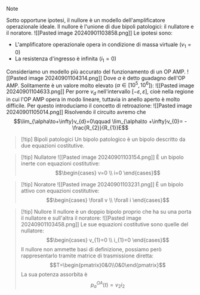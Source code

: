 >[!note]
>Sotto opportune ipotesi, il nullore è un modello dell'amplificatore operazionale ideale. Il nullore è l'unione di due bipoli patologici: il nullatore e il noratore.
>![[Pasted image 20240901103858.png]]
>Le ipotesi sono:
>- L'amplificatore operazionale opera in condizione di massa virtuale $(v_{1}=0)$
>- La resistenza d'ingresso è infinita ($i_{1}=0$)
>
>Consideriamo un modello più accurato del funzionamento di un OP AMP.
>![[Pasted image 20240901104314.png]]
>Dove $\alpha$ è detto guadagno dell'OP AMP. Solitamente è un valore molto elevato ($\alpha\in[10^{5},10^{6}]$):
>![[Pasted image 20240901104633.png]]
>Per porre $v_{d}$ nell'intervallo $[-\varepsilon, \varepsilon]$, cioè nella regione in cui l'OP AMP opera in modo lineare, tuttavia in anello aperto è molto difficile. Per questo introduciamo il concetto di retroazione:
>![[Pasted image 20240901105014.png]]
>Risolvendo il circuito avremo che $$\lim_{\alpha\to+\infty}v_{d}=0\qquad \lim_{\alpha\to +\infty}v_{0}= - \frac{R_{2}}{R_{1}}E$$

>[!tip] Bipoli patologici
>Un bipolo patologico è un bipolo descritto da due equazioni costitutive.

>[!tip] Nullatore
>![[Pasted image 20240901103154.png]]
>È un bipolo inerte con equazioni costitutive: $$\begin{cases}
v=0 \\
i=0
\end{cases}$$

>[!tip] Noratore
>![[Pasted image 20240901103231.png]]
>È un bipolo attivo con equazioni costitutive: $$\begin{cases}
\forall v \\
\forall i
\end{cases}$$

>[!tip] Nullore
>Il nullore è un doppio bipolo proprio che ha su una porta il nullatore e sull'altra il noratore:
>![[Pasted image 20240901103458.png]]
>Le sue equazioni costitutive sono quelle del nullatore: $$\begin{cases}
v_{1}=0 \\
i_{1}=0
\end{cases}$$
>Il nullore non ammette basi di definizione, possiamo però rappresentarlo tramite matrice di trasmissione diretta: $$T=\begin{pmatrix}0&0\\0&0\end{pmatrix}$$
>La sua potenza assorbita è $$p_{a}^{OA}(t)=v_{2}i_{2}$$

